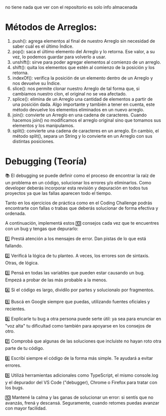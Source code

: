 no tiene nada que ver con el repositorio es solo info almacenada

# Métodos de Arreglos:

1. push(): agrega elementos al final de nuestro Arreglo sin necesidad de saber cuál es el último Índice.
2. pop(): saca el último elemento del Arreglo y lo retorna. Ese valor, a su vez, lo podemos guardar para volverlo a usar.
3. unshift(): sirve para poder agregar elementos al comienzo de un arreglo.
4. shift(): quita los elementos que estén al comienzo de la posición y los retorna.
5. indexOf(): verifica la posición de un elemento dentro de un Arreglo y nos devuelve su Índice.
6. slice(): nos permite clonar nuestro Arreglo de tal forma que, si cambiamos nuestro clon, el original no se vea afectado.
7. splice(): elimina de un Arreglo una cantidad de elementos a partir de una posición dada. Algo importante y también a tener en cuenta, este método devuelve los elementos eliminados en un nuevo arreglo.
8. join(): convierte un Arreglo en una cadena de caracteres. Cuando hacemos join() no modificamos el arreglo original sino que tomamos sus elementos y los manipulamos.
9. split(): convierte una cadena de caracteres en un arreglo. En cambio, el método split(), separa un String y lo convierte en un Arreglo con sus distintas posiciones.

# Debugging (Teoría)
📚 El debugging se puede definir como el proceso de encontrar la raíz de un problema en un código, solucionar los errores y/o eliminarlos. Como developer deberás incorporar esta revisión y depuración en todos tus proyectos ya que las fallas aparecen todo el tiempo.

Tanto en los ejercicios de práctica como en el Coding Challenge podrás encontrarte con fallas o trabas que deberás solucionar de forma efectiva y ordenada.

A continuación, implementá estos ️🔟 consejos cada vez que te encuentres con un bug y tengas que depurarlo:

1️⃣ Prestá atención a los mensajes de error. Dan pistas de lo que está fallando.

2️⃣ Verificá la lógica de tu planteo. A veces, los errores son de sintaxis. Otras, de lógica.

3️⃣ Pensá en todas las variables que pueden estar causando un bug. Empezá a probar de las más probable a la menos.

4️⃣ Si el código es largo, dividilo por partes y solucionalo por fragmentos.

5️⃣ Buscá en Google siempre que puedas, utilizando fuentes oficiales y recientes.

6️⃣ Explicarle tu bug a otra persona puede serte útil: ya sea para enunciar en "voz alta" tu dificultad como también para apoyarse en los consejos de otro.
 
7️⃣ Comprobá que algunas de las soluciones que incluiste no hayan roto otra parte de tu código.

8️⃣ Escribí siempre el código de la forma más simple. Te ayudará a evitar errores.

9️⃣ Utilizá herramientas adicionales como TypeScript, el mismo console.log y el depurador del VS Code ("debugger), Chrome o Firefox para tratar con los bugs.

🔟 Mantené la calma y las ganas de solucionar un error: si sentís que no avanzás, frená y descansá. Seguramente, cuando retomes puedas avanzar con mayor facilidad.